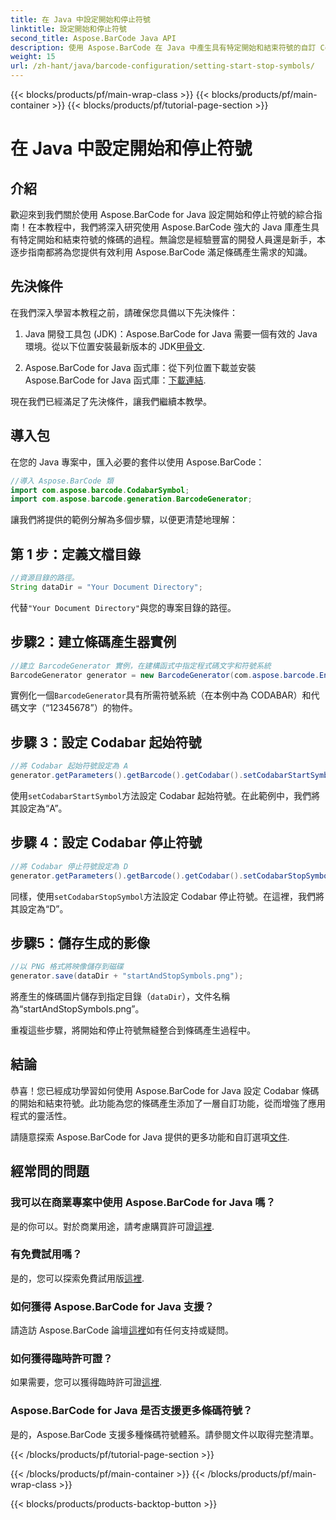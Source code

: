 ```yaml
---
title: 在 Java 中設定開始和停止符號
linktitle: 設定開始和停止符號
second_title: Aspose.BarCode Java API
description: 使用 Aspose.BarCode 在 Java 中產生具有特定開始和結束符號的自訂 Codabar 條碼。請按照我們的逐步指南進行無縫整合。
weight: 15
url: /zh-hant/java/barcode-configuration/setting-start-stop-symbols/
---
```


{{< blocks/products/pf/main-wrap-class >}}
{{< blocks/products/pf/main-container >}}
{{< blocks/products/pf/tutorial-page-section >}}

# 在 Java 中設定開始和停止符號


## 介紹

歡迎來到我們關於使用 Aspose.BarCode for Java 設定開始和停止符號的綜合指南！在本教程中，我們將深入研究使用 Aspose.BarCode 強大的 Java 庫產生具有特定開始和結束符號的條碼的過程。無論您是經驗豐富的開發人員還是新手，本逐步指南都將為您提供有效利用 Aspose.BarCode 滿足條碼產生需求的知識。

## 先決條件

在我們深入學習本教程之前，請確保您具備以下先決條件：

1.  Java 開發工具包 (JDK)：Aspose.BarCode for Java 需要一個有效的 Java 環境。從以下位置安裝最新版本的 JDK[甲骨文](https://www.oracle.com/java/technologies/javase-downloads.html).

2.  Aspose.BarCode for Java 函式庫：從下列位置下載並安裝 Aspose.BarCode for Java 函式庫：[下載連結](https://releases.aspose.com/barcode/java/).

現在我們已經滿足了先決條件，讓我們繼續本教學。

## 導入包

在您的 Java 專案中，匯入必要的套件以使用 Aspose.BarCode：

```java
//導入 Aspose.BarCode 類
import com.aspose.barcode.CodabarSymbol;
import com.aspose.barcode.generation.BarcodeGenerator;
```

讓我們將提供的範例分解為多個步驟，以便更清楚地理解：

## 第 1 步：定義文檔目錄

```java
//資源目錄的路徑。
String dataDir = "Your Document Directory";
```

代替`"Your Document Directory"`與您的專案目錄的路徑。

## 步驟2：建立條碼產生器實例

```java
//建立 BarcodeGenerator 實例，在建構函式中指定程式碼文字和符號系統
BarcodeGenerator generator = new BarcodeGenerator(com.aspose.barcode.EncodeTypes.CODABAR, "12345678");
```

實例化一個`BarcodeGenerator`具有所需符號系統（在本例中為 CODABAR）和代碼文字（“12345678”）的物件。

## 步驟 3：設定 Codabar 起始符號

```java
//將 Codabar 起始符號設定為 A
generator.getParameters().getBarcode().getCodabar().setCodabarStartSymbol(CodabarSymbol.A);
```

使用`setCodabarStartSymbol`方法設定 Codabar 起始符號。在此範例中，我們將其設定為“A”。

## 步驟 4：設定 Codabar 停止符號

```java
//將 Codabar 停止符號設定為 D
generator.getParameters().getBarcode().getCodabar().setCodabarStopSymbol(CodabarSymbol.D);
```

同樣，使用`setCodabarStopSymbol`方法設定 Codabar 停止符號。在這裡，我們將其設定為“D”。

## 步驟5：儲存生成的影像

```java
//以 PNG 格式將映像儲存到磁碟
generator.save(dataDir + "startAndStopSymbols.png");
```

將產生的條碼圖片儲存到指定目錄（`dataDir`），文件名稱為“startAndStopSymbols.png”。

重複這些步驟，將開始和停止符號無縫整合到條碼產生過程中。

## 結論

恭喜！您已經成功學習如何使用 Aspose.BarCode for Java 設定 Codabar 條碼的開始和結束符號。此功能為您的條碼產生添加了一層自訂功能，從而增強了應用程式的靈活性。

請隨意探索 Aspose.BarCode for Java 提供的更多功能和自訂選項[文件](https://reference.aspose.com/barcode/java/).

## 經常問的問題

### 我可以在商業專案中使用 Aspose.BarCode for Java 嗎？
是的你可以。對於商業用途，請考慮購買許可證[這裡](https://purchase.aspose.com/buy).

### 有免費試用嗎？
是的，您可以探索免費試用版[這裡](https://releases.aspose.com/).

### 如何獲得 Aspose.BarCode for Java 支援？
請造訪 Aspose.BarCode 論壇[這裡](https://forum.aspose.com/c/barcode/13)如有任何支持或疑問。

### 如何獲得臨時許可證？
如果需要，您可以獲得臨時許可證[這裡](https://purchase.aspose.com/temporary-license/).

### Aspose.BarCode for Java 是否支援更多條碼符號？
是的，Aspose.BarCode 支援多種條碼符號體系。請參閱文件以取得完整清單。


{{< /blocks/products/pf/tutorial-page-section >}}

{{< /blocks/products/pf/main-container >}}
{{< /blocks/products/pf/main-wrap-class >}}

{{< blocks/products/products-backtop-button >}}
